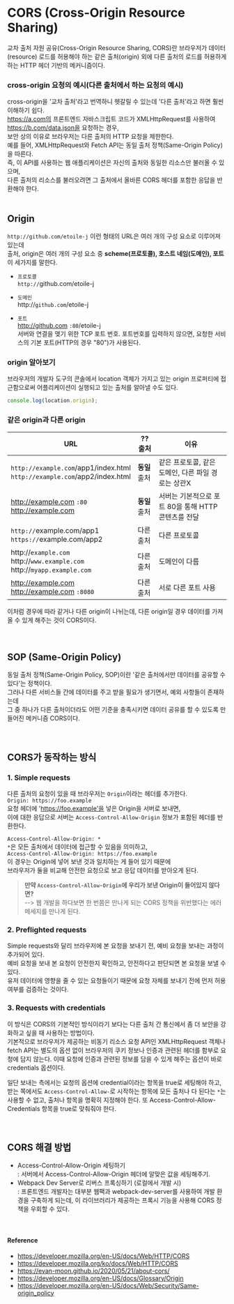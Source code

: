# CORS (Cross-Origin Resource Sharing)
교차 출처 자원 공유(Cross-Origin Resource Sharing, CORS)란 브라우저가 데이터(resource) 로드를 허용해야 하는 같은 출처(origin) 외에
다른 출처의 로드를 허용하게 하는 HTTP 헤더 기반의 메커니즘이다.

### cross-origin 요청의 예시(다른 출처에서 하는 요청의 예시)
cross-origin을 '교차 출처'라고 번역하니 헷갈릴 수 있는데 '다른 출처'라고 하면 훨씬 이해하기 쉽다.
<br>https://a.com의 프론트엔드 자바스크립트 코드가 XMLHttpRequest를 사용하여 https://b.com/data.json을 요청하는 경우,
<br>보안 상의 이유로 브라우저는 다른 출처의 HTTP 요청을 제한한다.
<br>예를 들어, XMLHttpRequest와 Fetch API는 동일 출처 정책(Same-Origin Policy)을 따른다. 
<br>즉, 이 API를 사용하는 웹 애플리케이션은 자신의 출처와 동일한 리소스만 불러올 수 있으며, 
<br>다른 출처의 리소스를 불러오려면 그 출처에서 올바른 CORS 헤더를 포함한 응답을 반환해야 한다.
<br><br>

## Origin
`http://github.com/etoile-j` 이런 형태의 URL은 여러 개의 구성 요소로 이루어져 있는데
<br>출처, origin은 여러 개의 구성 요소 중 **scheme(프로토콜), 호스트 네임(도메인), 포트** 이 세가지를 말한다.
- `프로토콜`
<br>`http://`github.com/etoile-j

- `도메인`
<br>http://`github.com`/etoile-j

- `포트`
<br>http://github.com `:80`/etoile-j
<br>서버와 연결을 맺기 위한 TCP 포트 번호. 포트번호를 입력하지 않으면, 요청한 서비스의 기본 포트(HTTP의 경우 "80")가 사용된다.

### origin 알아보기
브라우저의 개발자 도구의 콘솔에서 location 객체가 가지고 있는 origin 프로퍼티에 접근함으로써 어플리케이션이 실행되고 있는 출처를 알아낼 수도 있다.
```js
console.log(location.origin);
```

### 같은 origin과 다른 origin
|URL|??출처|이유|
|------|---|---|
|`http://example.com`/app1/index.html<br>`http://example.com`/app2/index.html|**동일** 출처|같은 프로토콜, 같은 도메인, 다른 파일 경로는 상관X|
|http://example.com `:80`<br>http://example.com|**동일** 출처|서버는 기본적으로 포트 80을 통해 HTTP 콘텐츠를 전달|
|`http://`example.com/app1<br>`https://`example.com/app2|다른 출처|다른 프로토콜|
|http://`example.com`<br>http://`www.example.com`<br>http://`myapp.example.com`|다른 출처|도메인이 다름|
|http://example.com<br>http://example.com `:8080`|다른 출처|서로 다른 포트 사용|

이처럼 경우에 따라 같거나 다른 origin이 나뉘는데, 다른 origin일 경우 데이터를 가져올 수 있게 해주는 것이 CORS이다.
<br><br><br>

## SOP (Same-Origin Policy)
동일 출처 정책(Same-Origin Policy, SOP)이란 '같은 출처에서만 데이터를 공유할 수 있다'는 정책이다.
<br>그러나 다른 서비스들 간에 데이터를 주고 받을 필요가 생기면서, 예외 사항들이 존재하는데
<br>그 중 하나가 다른 출처이더라도 어떤 기준을 충족시키면 데이터 공유를 할 수 있도록 만들어진 메커니즘 CORS이다.
<br><br><br>

## CORS가 동작하는 방식
### 1. Simple requests
다른 출처의 요청이 있을 때 브라우저는 `Origin`이라는 헤더를 추가한다.
<br>`Origin: https://foo.example`
<br>요청 헤더에 'https://foo.example'을 넣은 Origin을 서버로 보내면,
<br>이에 대한 응답으로 서버는 `Access-Control-Allow-Origin` 정보가 포함된 헤더를 반환한다.

`Access-Control-Allow-Origin: *`
<br>`*`은 모든 출처에서 데이터에 접근할 수 있음을 의미하고,
<br>`Access-Control-Allow-Origin: https://foo.example`
<br>이 경우는 Origin에 넣어 보낸 것과 일치하는 게 들어 있기 때문에
<br>브라우저가 둘을 비교해 안전한 요청으로 보고 응답 데이터를 받아오게 된다.

> **만약 `Access-Control-Allow-Origin`에 우리가 보낸 Origin이 들어있지 않다면?**
> <br>--> 웹 개발을 하다보면 한 번쯤은 만나게 되는 CORS 정책을 위반했다는 에러메세지를 만나게 된다.


### 2. Preflighted requests
Simple requests와 달리 브라우저에 본 요청을 보내기 전, 예비 요청을 보내는 과정이 추가되어 있다.
<br>예비 요청을 보내 본 요청이 안전한지 확인하고, 안전하다고 판단되면 본 요청을 보낼 수 있다.
<br>유저 데이터에 영향을 줄 수 있는 요청들이기 때문에 요청 자체를 보내기 전에 먼저 허용 여부를 검증하는 것이다.


### 3. Requests with credentials
이 방식은 CORS의 기본적인 방식이라기 보다는 다른 출처 간 통신에서 좀 더 보안을 강화하고 싶을 때 사용하는 방법이다.
<br>기본적으로 브라우저가 제공하는 비동기 리소스 요청 API인 XMLHttpRequest 객체나 fetch API는 별도의 옵션 없이 브라우저의 쿠키 정보나 인증과 관련된 헤더를 함부로 요청에 담지 않는다. 
이때 요청에 인증과 관련된 정보를 담을 수 있게 해주는 옵션이 바로 credentials 옵션이다.

일단 보내는 측에서는 요청의 옵션에 credential이라는 항목을 true로 세팅해야 하고,
받는 쪽에서도 `Access-Control-Allow-`로 시작하는 항목에 모든 출처나 다 된다는 `*`는 사용할 수 없고, 출처나 항목을 명확히 지정해야 한다.
또 Access-Control-Allow-Credentials 항목을 true로 맞춰줘야 한다.
<br><br><br>

## CORS 해결 방법
- Access-Control-Allow-Origin 세팅하기
<br>: 서버에서 Access-Control-Allow-Origin 헤더에 알맞은 값을 세팅해주기.
- Webpack Dev Server로 리버스 프록싱하기 (로컬에서 개발 시)
<br>: 프론트엔드 개발자는 대부분 웹팩과 webpack-dev-server를 사용하여 개발 환경을 구축하게 되는데, 이 라이브러리가 제공하는 프록시 기능을 사용해 CORS 정책을 우회할 수 있다.
<br><br><br>

#### Reference
- https://developer.mozilla.org/en-US/docs/Web/HTTP/CORS
- https://developer.mozilla.org/ko/docs/Web/HTTP/CORS
- https://evan-moon.github.io/2020/05/21/about-cors/
- https://developer.mozilla.org/en-US/docs/Glossary/Origin
- https://developer.mozilla.org/en-US/docs/Web/Security/Same-origin_policy
